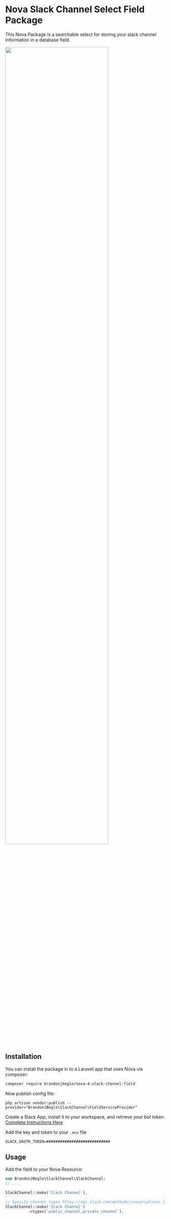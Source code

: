 # Nova Slack Channel Select Field Package

This Nova Package is a searchable select for storing your slack channel information in a database field.

<img src="https://bw-public-images.s3-us-east-2.amazonaws.com/example.png" width="80%">


## Installation

You can install the package in to a Laravel app that uses Nova via composer:

```bash
composer require brandonjbegle/nova-4-slack-channel-field
```

Now publish config file:

```shell
php artisan vendor:publish --provider="BrandonJBegle\SlackChannel\FieldServiceProvider"
```

Create a Slack App, install it to your workspace, and retrieve your bot token.
[Complete Instructions Here](./docs/SLACK.md)

Add the key and token to your `.env` file

```shell
SLACK_OAUTH_TOKEN=############################
```


## Usage

Add the field to your Nova Resource:

```php
use BrandonJBegle\SlackChannel\SlackChannel;
// ....

SlackChannel::make('Slack Channel'),

// Specify channel types https://api.slack.com/methods/conversations.list#arg_types
SlackChannel::make('Slack Channel')
          ->types('public_channel,private_channel'),
```


